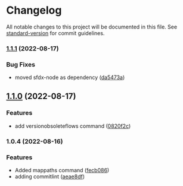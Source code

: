 # Changelog

All notable changes to this project will be documented in this file. See [standard-version](https://github.com/conventional-changelog/standard-version) for commit guidelines.

### [1.1.1](https://github.com/Nakama-Partnering-Services/nakama-plugin-sfdx/compare/v1.1.0...v1.1.1) (2022-08-17)


### Bug Fixes

* moved sfdx-node as dependency ([da5473a](https://github.com/Nakama-Partnering-Services/nakama-plugin-sfdx/commit/da5473a76e525925e220918ec7f180fa85c0fb59))

## [1.1.0](https://github.com/Nakama-Partnering-Services/nakama-plugin-sfdx/compare/v1.0.4...v1.1.0) (2022-08-17)


### Features

* add versionobsoleteflows command ([0820f2c](https://github.com/Nakama-Partnering-Services/nakama-plugin-sfdx/commit/0820f2c0cde39c9eb7b5276128e9d25c3c1e028b))

### 1.0.4 (2022-08-16)


### Features

* Added mappaths command ([fecb086](https://github.com/Nakama-Partnering-Services/nakama-plugin-sfdx/commit/fecb086acedf5c7409168e01a4b5f814b83e173d))
* adding commitlint ([aeae8df](https://github.com/Nakama-Partnering-Services/nakama-plugin-sfdx/commit/aeae8df7886292e7bea2f6cd5bad8a5dadafaac4))
